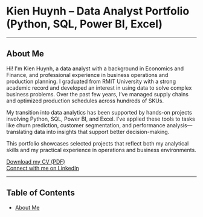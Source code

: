 # Kien Huynh – Data Analyst Portfolio (Python, SQL, Power BI, Excel)
___

## About Me

Hi! I'm Kien Huynh, a data analyst with a background in Economics and Finance, and professional experience in business operations and production planning. I graduated from RMIT University with a strong academic record and developed an interest in using data to solve complex business problems. Over the past few years, I’ve managed supply chains and optimized production schedules across hundreds of SKUs.

My transition into data analytics has been supported by hands-on projects involving Python, SQL, Power BI, and Excel. I’ve applied these tools to tasks like churn prediction, customer segmentation, and performance analysis—translating data into insights that support better decision-making.

This portfolio showcases selected projects that reflect both my analytical skills and my practical experience in operations and business environments.

[Download my CV (PDF)](https://github.com/KienHuynh104/Data-Analysis-Portfolio/blob/main/Kien_Huynh_Data_Analyst_CV.pdf)  
[Connect with me on LinkedIn](https://www.linkedin.com/in/kien-huynh-)
___

## Table of Contents
- [About Me](https://github.com/KienHuynh104/Data-Analysis-Portfolio/blob/main/README.md#about-me)
